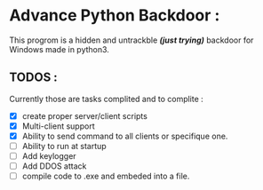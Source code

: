 # Advance Python Backdoor :

This progrom is a hidden and untrackble ***(just trying)*** backdoor for Windows made in python3.

## TODOS :
Currently those are tasks complited and to complite : 

- [X] create proper server/client scripts
- [x] Multi-client support
- [x] Ability to send command to all clients or specifique one.
- [ ] Ability to run at startup
- [ ] Add keylogger 
- [ ] Add DDOS attack
- [ ] compile code to .exe and embeded into a file.

